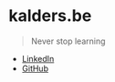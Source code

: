 # kalders.be

> Never stop learning

* [LinkedIn](https://www.linkedin.com/in/igorkalders/)
* [GitHub](https://github.com/GrimaceOfDespair)
